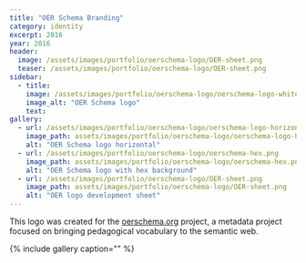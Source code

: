 ```yaml
---
title: "OER Schema Branding"
category: identity
excerpt: 2016
year: 2016
header:
  image: /assets/images/portfolio/oerschema-logo/OER-sheet.png
  teaser: /assets/images/portfolio/oerschema-logo/OER-sheet.png
sidebar:
  - title:
    image: /assets/images/portfolio/oerschema-logo/oerschema-logo-white-small.png
    image_alt: "OER Schema logo"
    text:
gallery:
  - url: /assets/images/portfolio/oerschema-logo/oerschema-logo-horizontal.png
    image_path: assets/images/portfolio/oerschema-logo/oerschema-logo-horizontal.png
    alt: "OER Schema logo horizontal"
  - url: /assets/images/portfolio/oerschema-logo/oerschema-hex.png
    image_path: assets/images/portfolio/oerschema-logo/oerschema-hex.png
    alt: "OER Schema logo with hex background"
  - url: /assets/images/portfolio/oerschema-logo/OER-sheet.png
    image_path: assets/images/portfolio/oerschema-logo/OER-sheet.png
    alt: "OER logo development sheet"
---
```

This logo was created for the [oerschema.org](oerschema.org) project, a metadata project focused on bringing pedagogical vocabulary to the semantic web.

{% include gallery caption="" %}